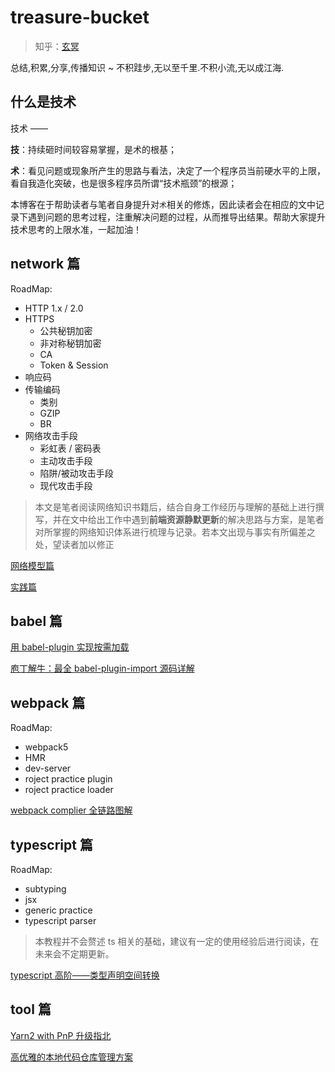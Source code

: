 # treasure-bucket

> 知乎：[玄冥](https://www.zhihu.com/people/prof-bramble)

总结,积累,分享,传播知识 ~ 不积跬步,无以至千里.不积小流,无以成江海.

## 什么是技术

技术 ——

**技**：持续砸时间较容易掌握，是术的根基；

**术**：看见问题或现象所产生的思路与看法，决定了一个程序员当前硬水平的上限，看自我造化突破，也是很多程序员所谓“技术瓶颈”的根源；

本博客在于帮助读者与笔者自身提升对`术`相关的修炼，因此读者会在相应的文中记录下遇到问题的思考过程，注重解决问题的过程，从而推导出结果。帮助大家提升技术思考的上限水准，一起加油！

## network 篇

RoadMap:

- HTTP 1.x / 2.0
- HTTPS
  - 公共秘钥加密
  - 非对称秘钥加密
  - CA
  - Token & Session
- 响应码
- 传输编码
  - 类别
  - GZIP
  - BR
- 网络攻击手段
  - 彩虹表 / 密码表
  - 主动攻击手段
  - 陷阱/被动攻击手段
  - 现代攻击手段

> 本文是笔者阅读网络知识书籍后，结合自身工作经历与理解的基础上进行撰写，并在文中给出工作中遇到**前端资源静默更新**的解决思路与方案，是笔者对所掌握的网络知识体系进行梳理与记录。若本文出现与事实有所偏差之处，望读者加以修正

[网络模型篇](./network/网络模型.md)

[实践篇](./network/实践篇.md)

## babel 篇
[用 babel-plugin 实现按需加载](./babel/用babel-plugin实现按需加载.md)

[庖丁解牛：最全 babel-plugin-import 源码详解](./babel/庖丁解牛：最全babel-plugin-import源码详解.md)

## webpack 篇

RoadMap:

- webpack5
- HMR
- dev-server
- roject practice plugin
- roject practice loader

[webpack complier 全链路图解](./webpack/webpack-complier全链路图解.md)

## typescript 篇

RoadMap:

- subtyping
- jsx
- generic practice
- typescript parser

> 本教程并不会赘述 ts 相关的基础，建议有一定的使用经验后进行阅读，在未来会不定期更新。

[typescript 高阶——类型声明空间转换](./typescript/类型声明空间转换.md)

## tool 篇

[Yarn2 with PnP 升级指北](./tools/Yarn2withPnP.md)

[高优雅的本地代码仓库管理方案](./tools/高优雅的本地代码仓库管理方案.md)
